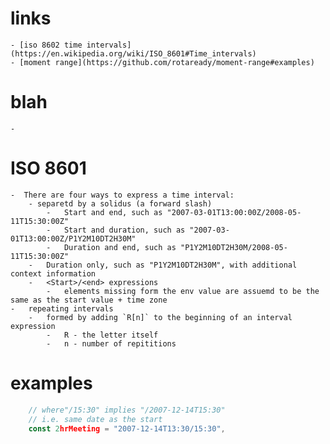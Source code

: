 # links 
    - [iso 8602 time intervals](https://en.wikipedia.org/wiki/ISO_8601#Time_intervals)
    - [moment range](https://github.com/rotaready/moment-range#examples)

#  blah 
    -

# ISO 8601 
    -  There are four ways to express a time interval:
        - separetd by a solidus (a forward slash)
            -   Start and end, such as "2007-03-01T13:00:00Z/2008-05-11T15:30:00Z"
            -   Start and duration, such as "2007-03-01T13:00:00Z/P1Y2M10DT2H30M"
            -   Duration and end, such as "P1Y2M10DT2H30M/2008-05-11T15:30:00Z"
        -   Duration only, such as "P1Y2M10DT2H30M", with additional context information
        -   <Start>/<end> expressions 
	        -   elements missing form the env value are assuemd to be the same as the start value + time zone 
    -   repeating intervals 
	    -   formed by adding `R[n]` to the beginning of an interval expression
		    -	R - the letter itself 
		    -	n - number of repititions

# examples 
```js 
	// where"/15:30" implies "/2007-12-14T15:30"
	// i.e. same date as the start
	const 2hrMeeting = "2007-12-14T13:30/15:30", 

```
